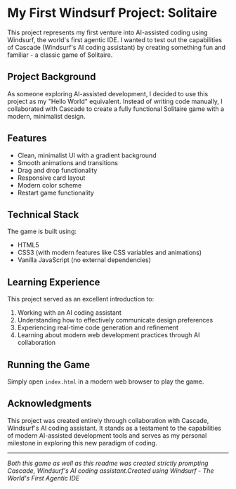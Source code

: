 # My First Windsurf Project: Solitaire

This project represents my first venture into AI-assisted coding using Windsurf, the world's first agentic IDE. I wanted to test out the capabilities of Cascade (Windsurf's AI coding assistant) by creating something fun and familiar - a classic game of Solitaire.

## Project Background

As someone exploring AI-assisted development, I decided to use this project as my "Hello World" equivalent. Instead of writing code manually, I collaborated with Cascade to create a fully functional Solitaire game with a modern, minimalist design.

## Features

- Clean, minimalist UI with a gradient background
- Smooth animations and transitions
- Drag and drop functionality
- Responsive card layout
- Modern color scheme
- Restart game functionality

## Technical Stack

The game is built using:
- HTML5
- CSS3 (with modern features like CSS variables and animations)
- Vanilla JavaScript (no external dependencies)

## Learning Experience

This project served as an excellent introduction to:
1. Working with an AI coding assistant
2. Understanding how to effectively communicate design preferences
3. Experiencing real-time code generation and refinement
4. Learning about modern web development practices through AI collaboration

## Running the Game

Simply open `index.html` in a modern web browser to play the game.

## Acknowledgments

This project was created entirely through collaboration with Cascade, Windsurf's AI coding assistant. It stands as a testament to the capabilities of modern AI-assisted development tools and serves as my personal milestone in exploring this new paradigm of coding.

---
*Both this game as well as this readme was created strictly prompting Cascade, Windsurf's AI coding assistant.Created using Windsurf - The World's First Agentic IDE*
